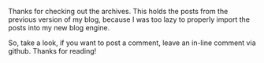 Thanks for checking out the archives. This holds the posts from the previous version of my blog, because I was too lazy to properly import the posts into my new blog engine.

So, take a look, if you want to post a comment, leave an in-line comment via github. Thanks for reading!
